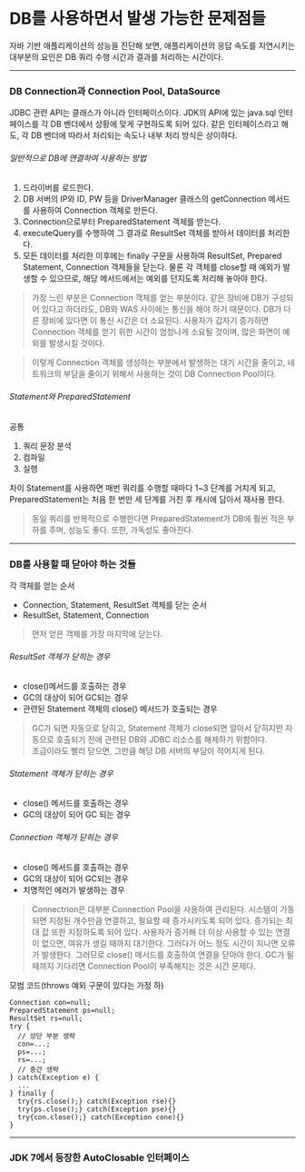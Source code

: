 # DB를 사용하면서 발생 가능한 문제점들
자바 기반 애플리케이션의 성능을 진단해 보면, 애플리케이션의 응답 속도를 지연시키는 대부분의 요인은 DB 쿼리 수행 시간과 결과를 처리하는 시간이다.
<hr/>

### DB Connection과 Connection Pool, DataSource
JDBC 관련 API는 클래스가 아니라 인터페이스이다. JDK의 API에 있는 java.sql 인터페이스를 각 DB 벤더에서 상황에 맞게 구현하도록 되어 있다. 같은 인터페이스라고 해도, 
각 DB 벤더에 따라서 처리되는 속도나 내부 처리 방식은 상이하다.

###### 일반적으로 DB에 연결하여 사용하는 방법
1. 드라이버를 로드한다.
2. DB 서버의 IP와 ID, PW 등을 DriverManager 클래스의 getConnection 메서드를 사용하여 Connection 객체로 만든다.
3. Connection으로부터 PreparedStatement 객체를 받는다.
4. executeQuery를 수행하여 그 결과로 ResultSet 객체를 받아서 데이터를 처리한다.
5. 모든 데이터를 처리한 이후에는 finally 구문을 사용하여 ResultSet, Prepared Statement, Connection 객체들을 닫는다. 물론 각 객체를 close할 때 예외가 
발생할 수 있으므로, 해당 메서드에서는 예외를 던지도록 처리해 놓아야 한다.

> 가장 느린 부분은 Connection 객체를 얻는 부분이다. 같은 장비에 DB가 구성되어 있다고 하더라도, DB와 WAS 사이에는 통신을 해야 하기 때문이다. DB가 다른 장비에 
있다면 이 통신 시간은 더 소요된다. 사용자가 갑자기 증가하면 Connection 객체를 얻기 위한 시간이 엄청나게 소요될 것이며, 많은 화면이 예외를 발생시킬 것이다.

> 이렇게 Connection 객체를 생성하는 부분에서 발생하는 대기 시간을 줄이고, 네트워크의 부담을 줄이기 위해서 사용하는 것이 DB Connection Pool이다.

###### Statement와 PreparedStatement
공통
1. 쿼리 문장 분석
2. 컴파일
3. 실행

차이
Statement를 사용하면 매번 쿼리를 수행할 때마다 1~3 단계를 거치게 되고, PreparedStatement는 처음 한 번만 세 단계를 거친 후 캐시에 담아서 재사용 한다.

> 동일 쿼리를 반복적으로 수행한다면 PreparedStatement가 DB에 훨씬 적은 부하를 주며, 성능도 좋다. 또한, 가독성도 좋아진다.
<hr/>

### DB를 사용할 때 닫아야 하는 것들
각 객체를 얻는 순서
* Connection, Statement, ResultSet
객체를 닫는 순서
* ResultSet, Statement, Connection

> 먼저 얻은 객체를 가장 마지막에 닫는다.

###### ResultSet 객체가 닫히는 경우
* close()메서드를 호출하는 경우
* GC의 대상이 되어 GC되는 경우
* 관련된 Statement 객체의 close() 메서드가 호출되는 경우

> GC가 되면 자동으로 닫히고, Statement 객체가 close되면 알아서 닫히지만 자동으로 호출되기 전에 관련된 DB와 JDBC 리소스를 해제하기 위함이다.<br/>
> 조금이라도 빨리 닫으면, 그만큼 해당 DB 서버의 부담이 적어지게 된다.

###### Statement 객체가 닫히는 경우
* close() 메서드를 호출하는 경우
* GC의 대상이 되어 GC 되는 경우

###### Connection 객체가 닫히는 경우
* close() 메서드를 호출하는 경우
* GC의 대상이 되어 GC되는 경우
* 치명적인 에러가 발생하는 경우

> Connectrion은 대부분 Connection Pool을 사용하여 관리된다. 시스템이 가동되면 지정된 개수만큼 연결하고, 필요할 때 증가시키도록 되어 있다. 
증가되는 최대 값 또한 지정하도록 되어 있다. 사용자가 증가해 더 이상 사용할 수 있는 연결이 없으면, 여유가 생길 때까지 대기한다. 그러다가 어느 정도 
시간이 지나면 오류가 발생한다. 그러므로 close() 메서드를 호출하여 연결을 닫아야 한다. GC가 될 때까지 기다리면 Connection Pool이 부족해지는 것은 시간 문제다.

모범 코드(throws 예외 구문이 있다는 가정 하)
```
Connection con=null;
PreparedStatement ps=null;
ResultSet rs=null;
try {
  // 상단 부분 생략
  con=...;
  ps=...;
  rs=...;
  // 중간 생략
} catch(Exception e) {
  ...
} finally {
  try{rs.close();} catch(Exception rse){}
  try(ps.close();} catch(Exception pse){}
  try{con.close();} catch(Exception cone){}
}
```
<hr/>

### JDK 7에서 등장한 AutoClosable 인터페이스
